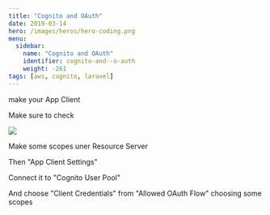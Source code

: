 ```yaml
---
title: "Cognito and OAuth"
date: 2019-03-14
hero: /images/heros/hero-coding.png
menu:
  sidebar:
    name: "Cognito and OAuth"
    identifier: cognito-and--o-auth
    weight: -261
tags: [aws, cognito, laravel]
---
```


make your App Client

Make sure to check

![](https://dl.dropboxusercontent.com/s/b41fgm4avehxkar/cog_app_client.png?dl=0)

Make some scopes uner Resource Server


Then "App Client Settings"

Connect it to "Cognito User Pool"

And choose "Client Credentials" from "Allowed OAuth Flow" choosing some scopes